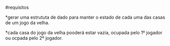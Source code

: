 
#requisitos

*gerar uma estrututa de dado para manter o estado de cada uma das casas de um jogo da velha.

*cada casa do jogo da velha pooderá estar vazia, ocupada pelo 1º jogador ou ocpada pelo 2º jogador.
